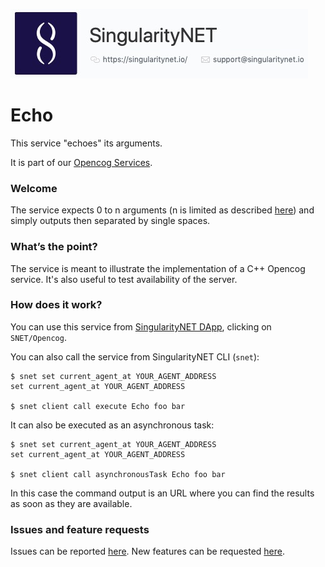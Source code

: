 [issue-template]: ../../../issues/new?template=BUG_REPORT.md
[feature-template]: ../../../issues/new?template=FEATURE_REQUEST.md
[opencog-services-repo]: https://github.com/singnet/opencog-services
[general-guide]: ./opencog-services.md
[dap]: http://alpha.singularitynet.io/

![singnetlogo](assets/singnet-logo.jpg?raw=true 'SingularityNET')

# Echo

This service "echoes" its arguments.

It is part of our [Opencog Services][opencog-services-repo].

### Welcome

The service expects 0 to n arguments (n is limited as described [here](general-guide)) and simply outputs then separated by single spaces.

### What’s the point?

The service is meant to illustrate the implementation of a C++ Opencog service. It's also useful to test availability of the server.

### How does it work?

You can use this service from [SingularityNET DApp][dap], clicking on `SNET/Opencog`.

You can also call the service from SingularityNET CLI (`snet`):

```
$ snet set current_agent_at YOUR_AGENT_ADDRESS
set current_agent_at YOUR_AGENT_ADDRESS

$ snet client call execute Echo foo bar
```

It can also be executed as an asynchronous task:

```
$ snet set current_agent_at YOUR_AGENT_ADDRESS
set current_agent_at YOUR_AGENT_ADDRESS

$ snet client call asynchronousTask Echo foo bar
```

In this case the command output is an URL where you can find the results as soon as they are available.

### Issues and feature requests

Issues can be reported [here](issue-template). New features can be requested [here](feature-template).
